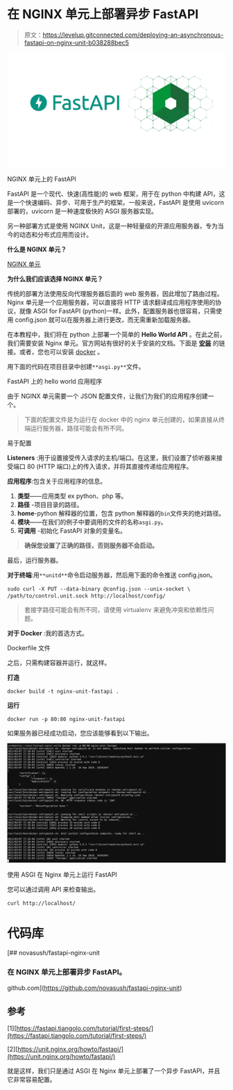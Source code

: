 # 在 NGINX 单元上部署异步 FastAPI

> 原文：<https://levelup.gitconnected.com/deploying-an-asynchronous-fastapi-on-nginx-unit-b038288bec5>

![](img/1d89344ae1cc287e9d76d71442aaa994.png)

NGINX 单元上的 FastAPI

FastAPI 是一个现代、快速(高性能)的 web 框架，用于在 python 中构建 API，这是一个快速编码、异步、可用于生产的框架。一般来说，FastAPI 是使用 uvicorn 部署的，uvicorn 是一种速度极快的 ASGI 服务器实现。

另一种部署方式是使用 NGINX Unit，这是一种轻量级的开源应用服务器，专为当今的动态和分布式应用而设计。

**什么是 NGINX 单元？**

[NGINX 单元](https://www.nginx.com/products/nginx-unit/)

**为什么我们应该选择 NGINX 单元？**

传统的部署方法使用反向代理服务器后面的 web 服务器，因此增加了路由过程。Nginx 单元是一个应用服务器，可以直接将 HTTP 请求翻译成应用程序使用的协议，就像 ASGI for FastAPI (python)一样。此外，配置服务器也很容易，只需使用 config.json 就可以在服务器上进行更改，而无需重新加载服务器。

在本教程中，我们将在 python 上部署一个简单的 **Hello World API** 。在此之前，我们需要安装 Nginx 单元。官方网站有很好的关于安装的文档。下面是 [**安装**](https://unit.nginx.org/installation/) 的链接。或者，您也可以安装 [docker](https://hub.docker.com/r/nginx/unit) 。

用下面的代码在项目目录中创建`**asgi.py**`文件。

FastAPI 上的 hello world 应用程序

由于 NGINX 单元需要一个 JSON 配置文件，让我们为我们的应用程序创建一个。

> 下面的配置文件是为运行在 docker 中的 nginx 单元创建的，如果直接从终端运行服务器，路径可能会有所不同。

易于配置

**Listeners** :用于设置接受传入请求的主机/端口。在这里，我们设置了侦听器来接受端口 80 (HTTP 端口)上的传入请求，并将其直接传递给应用程序。

**应用程序**:包含关于应用程序的信息。

1.  **类型**——应用类型 ex python、php 等。
2.  **路径** -项目目录的路径。
3.  **home**-python 解释器的位置，包含 python 解释器的`bin`文件夹的绝对路径。
4.  **模块**——在我们的例子中要调用的文件的名称`asgi.py`。
5.  **可调用** -初始化 FastAPI 对象的变量名。

> **确保您设置了正确的路径，否则服务器不会启动。**

最后，运行服务器。

**对于终端**:用`**unitd**`命令启动服务器，然后用下面的命令推送 config.json。

```
sudo curl -X PUT --data-binary @config.json --unix-socket \        /path/to/control.unit.sock http://localhost/config/
```

> 套接字路径可能会有所不同，请使用 virtualenv 来避免冲突和依赖性问题。

**对于 Docker** :我的首选方式。

Dockerfile 文件

之后，只需构建容器并运行，就这样。

**打造**

```
docker build -t nginx-unit-fastapi .
```

**运行**

```
docker run -p 80:80 nginx-unit-fastapi
```

如果服务器已经成功启动，您应该能够看到以下输出。

![](img/2b6e7b113f62af847e2d9dbcf6d0f7e3.png)

使用 ASGI 在 Nginx 单元上运行 FastAPI

您可以通过调用 API 来检查输出。

```
curl http://localhost/
```

# 代码库

[](https://github.com/novasush/fastapi-nginx-unit) [## novasush/fastapi-nginx-unit

### 在 NGINX 单元上部署异步 FastAPI。

github.com](https://github.com/novasush/fastapi-nginx-unit) 

## 参考

[1][https://fastapi.tiangolo.com/tutorial/first-steps/](https://fastapi.tiangolo.com/tutorial/first-steps/)

[2][https://unit.nginx.org/howto/fastapi/](https://unit.nginx.org/howto/fastapi/)

就是这样，我们只是通过 ASGI 在 Nginx 单元上部署了一个异步 FastAPI，并且它非常容易配置。